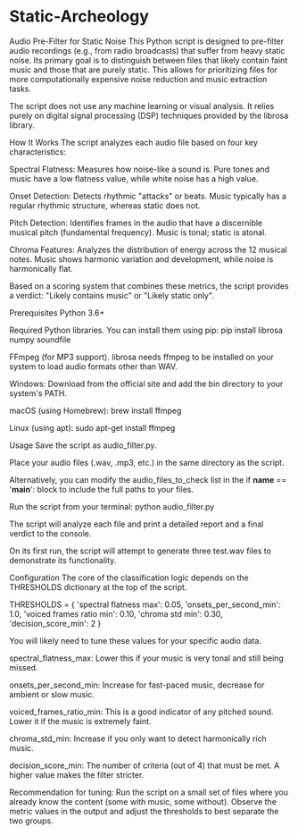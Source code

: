# Static-Archeology

Audio Pre-Filter for Static Noise
This Python script is designed to pre-filter audio recordings (e.g., from radio broadcasts) that suffer from heavy static noise. Its primary goal is to distinguish between files that likely contain faint music and those that are purely static. This allows for prioritizing files for more computationally expensive noise reduction and music extraction tasks.

The script does not use any machine learning or visual analysis. It relies purely on digital signal processing (DSP) techniques provided by the librosa library.

How It Works
The script analyzes each audio file based on four key characteristics:

Spectral Flatness: Measures how noise-like a sound is. Pure tones and music have a low flatness value, while white noise has a high value.

Onset Detection: Detects rhythmic "attacks" or beats. Music typically has a regular rhythmic structure, whereas static does not.

Pitch Detection: Identifies frames in the audio that have a discernible musical pitch (fundamental frequency). Music is tonal; static is atonal.

Chroma Features: Analyzes the distribution of energy across the 12 musical notes. Music shows harmonic variation and development, while noise is harmonically flat.

Based on a scoring system that combines these metrics, the script provides a verdict: "Likely contains music" or "Likely static only".

Prerequisites
Python 3.6+

Required Python libraries. You can install them using pip:
pip install librosa numpy soundfile

FFmpeg (for MP3 support). librosa needs ffmpeg to be installed on your system to load audio formats other than WAV.

Windows: Download from the official site and add the bin directory to your system's PATH.

macOS (using Homebrew): brew install ffmpeg

Linux (using apt): sudo apt-get install ffmpeg

Usage
Save the script as audio_filter.py.

Place your audio files (.wav, .mp3, etc.) in the same directory as the script.

Alternatively, you can modify the audio_files_to_check list in the if __name__ == '__main__': block to include the full paths to your files.

Run the script from your terminal:
python audio_filter.py

The script will analyze each file and print a detailed report and a final verdict to the console.

On its first run, the script will attempt to generate three test.wav files to demonstrate its functionality.

Configuration
The core of the classification logic depends on the THRESHOLDS dictionary at the top of the script.

THRESHOLDS = {
    'spectral flatness max': 0.05,
    'onsets_per_second_min': 1.0,
    'voiced frames ratio min': 0.10,
    'chroma std min': 0.30,
    'decision_score_min': 2
}

You will likely need to tune these values for your specific audio data.

spectral_flatness_max: Lower this if your music is very tonal and still being missed.

onsets_per_second_min: Increase for fast-paced music, decrease for ambient or slow music.

voiced_frames_ratio_min: This is a good indicator of any pitched sound. Lower it if the music is extremely faint.

chroma_std_min: Increase if you only want to detect harmonically rich music.

decision_score_min: The number of criteria (out of 4) that must be met. A higher value makes the filter stricter.

Recommendation for tuning: Run the script on a small set of files where you already know the content (some with music, some without). Observe the metric values in the output and adjust the thresholds to best separate the two groups.